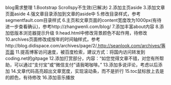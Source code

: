 blog需求整理
1.Bootstrap Scrollspy不生效(已解决)
2.添加主页aside
3.添加文章页面aside
4.强文章目录添加到文章的aside中
5.修改目录样式，参考segmentfault.com目录样式
6.主页和文章页面的content宽度改为1000px(有待进一步查看确认)，参考http://zhangwenli.com/blog/
7.添加丰富about内容
8.添加低版本浏览器提示升级
9.head.html中修改背景颜色不起作用，待修改
10.archives页面修改成按年的时间轴样式，参考http://blog.didispace.com/archives/page/2/,http://seanlook.com/archives/等页面
11.提高博客访问速度，被百度检索，建议方式：将国内访问转发到coding.net的gitpage
12.添加打赏部分，内容：“如您觉得文章不错，对您有所帮助，可以通过“支付宝”或“微信支付”请我喝咖啡。”
13.添加多说评论，考虑以后添加
14.文章代码高亮超出文章宽度，实现滚动条，而不是折行
15.toc鼠标放上去是的颜色，有待修改
16.添加音乐播放
